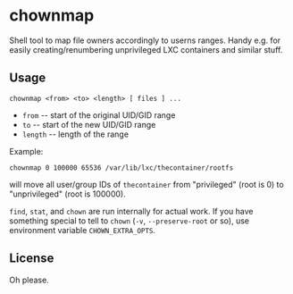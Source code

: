 
# chownmap

Shell tool to map file owners accordingly to userns ranges. Handy e.g. for
easily creating/renumbering unprivileged LXC containers and similar stuff.

## Usage

```
chownmap <from> <to> <length> [ files ] ...
```

- `from` -- start of the original UID/GID range
- `to` -- start of the new UID/GID range
- `length` -- length of the range

Example:
```
chownmap 0 100000 65536 /var/lib/lxc/thecontainer/rootfs
```
will move all user/group IDs of `thecontainer` from "privileged" (root is 0) to
"unprivileged" (root is 100000).

`find`, `stat`, and `chown` are run internally for actual work. If you have
something special to tell to `chown` (`-v`, `--preserve-root` or so), use
environment variable `CHOWN_EXTRA_OPTS`.

## License

Oh please.
